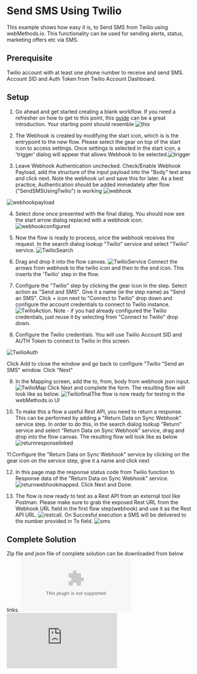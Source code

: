 # Send SMS Using Twilio

This example shows how easy it is, to Send SMS from Twilio using webMethods.io. This functionality can be used for sending alerts, status, marketing offers etc via SMS. 

## Prerequisite

Twilio account with at least one phone number to receive and send SMS. Account SID and Auth Token from Twilio Account Dashboard.


## Setup

1. Go ahead and get started creating a blank workflow. If you need a refresher on how to get to this point, this [guide](https://docs.webmethods.io/workflow-building-blocks/creating-first-workflow) can be a great introduction. Your starting point should resemble ![this](https://github.com/mangatrai/webmethodsio-examples/blob/master/twilio-send-sms/creating-first-workflow.png)

2. The Webhook is created by modifying the start icon, which is is the entrypoint to the new flow. Please select the gear on top of the start icon to access settings. Once settings is selected in the start icon, a 'trigger' dialog will appear that allows Webhook to be selected.![trigger](https://github.com/mangatrai/webmethodsio-examples/blob/master/twilio-send-sms/trigger.png) 

3. Leave Webhook Authentication unchecked. Check/Enable Webhook Payload, add the structure of the input payload into the "Body" text area and click next. Note the webhook url and save this for later. As a best practice, Authentication should be added immedately after flow ("SendSMSUsingTwilio") is working ![webhook](https://github.com/mangatrai/webmethodsio-examples/blob/master/twilio-send-sms/webhook.png)  

![webhookpayload](https://github.com/mangatrai/webmethodsio-examples/blob/master/twilio-send-sms/webhook-payload.png) 

4. Select done once presented with the final dialog. You should now see the start arrow dialog replaced with a webhook icon. ![webhookconfigured](https://github.com/mangatrai/webmethodsio-examples/blob/master/twilio-send-sms/webhook-canvas.png)


5. Now the flow is ready to process, once the webhook receives the request. In the search dialog lookup "Twilio" service and select "Twilio" service.
![TwilioSearch](https://github.com/mangatrai/webmethodsio-examples/blob/master/twilio-send-sms/twilio-search.png)

6. Drag and drop it into the flow canvas. ![TwilioService](https://github.com/mangatrai/webmethodsio-examples/blob/master/twilio-send-sms/twilio-canvas.png) Connect the arrows from webhook to the twilio icon and then to the end icon. This inserts the 'Twilio' step in the flow. 

7. Configure the "Twilio" step by clicking the gear icon in the step. Select action as "Send and SMS". Give it a name (ie the step name) as "Send an SMS". Click + icon next to "Connect to Twilio" drop down and configure the account credentials to connect to Twilio instance. ![TwilioAction](https://github.com/mangatrai/webmethodsio-examples/blob/master/twilio-send-sms/twilio-action-configure.png). Note - if you had already configured the Twilio credentials, just reuse it by selecting from "Connect to Twilio" drop down.

8. Configure the Twilio credentials. You will use Twilio Account SID and AUTH Token to connect to Twilio in this screen.

![TwilioAuth](https://github.com/mangatrai/webmethodsio-examples/blob/master/twilio-send-sms/twilio-auth.png)

Click Add to close the window and go back to  configure "Twilio "Send an SMS" window. Click "Next" 

9. In the Mapping screen, add the to, from, body from webhook json input. ![TwilioMap](https://github.com/mangatrai/webmethodsio-examples/blob/master/twilio-send-sms/twilio-map.png) Click Next and complete the form. The resulting flow will look like as below. ![Twiliofinal](https://github.com/mangatrai/webmethodsio-examples/blob/master/twilio-send-sms/twilio-final-complete.png)The flow is now ready for testng in the webMethods.io UI

10. To make this a flow a useful Rest API, you need to return a response. This can be performed by adding a "Return Data on Sync Webhook" service step. In order to do this, in the search dialog lookup "Return" service and select  "Return Data on Sync Webhook" service, drag and drop into the flow canvas.
The resulting flow will look like as below ![returnresponselinked](https://github.com/mangatrai/webmethodsio-examples/blob/master/twilio-send-sms/add-return-hook.png) 

11.Configure the "Return Data on Sync Webhook" service by clicking on the gear icon on the service step, give it a name and click next

12. In this page map the response status code from Twilio function to Response data of the "Return Data on Sync Webhook" service. ![returnwebhookmapped](https://github.com/mangatrai/webmethodsio-examples/blob/master/twilio-send-sms/return-hook-map.png). Click Next and Done.

13. The flow is now ready to test as a Rest API from an external tool like Postman. Please make sure to grab the exposed Rest URL from the Webhook URL field in the first flow step(webhook) and use it as the Rest API URL. ![restcall](https://github.com/mangatrai/webmethodsio-examples/blob/master/twilio-send-sms/postman-execution.png). On Succesful execution a SMS will be delivered to the number provided in To field. ![sms](https://github.com/mangatrai/webmethodsio-examples/blob/master/twilio-send-sms/sms-screenshot.jpg)

## Complete Solution
Zip file and json file of complete solution can be downloaded from below links.
![Zip](https://github.com/mangatrai/webmethodsio-examples/blob/master/twilio-send-sms/send-sms-using-twilio.zip)
![JSON](https://github.com/mangatrai/webmethodsio-examples/blob/master/twilio-send-sms/send-sms-using-twilio.json)
